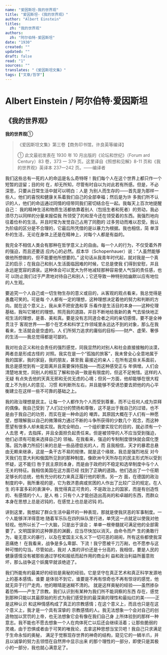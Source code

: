 ```yaml
---
name: "爱因斯坦-我的世界观"
title: "爱因斯坦-《我的世界观》"
author: "Albert Einstein"
titles:
  zh: "我的世界观"
authors:
  zh: "阿尔伯特·爱因斯坦"
date: "1930"
created: ""
updated: ""
draft: false
read: "1"
sources: ""
translates: "《爱因斯坦文集》"
tags: ["文章/哲学"]
---
```



# Albert Einstein / 阿尔伯特·爱因斯坦

## 《我的世界观》

**我的世界观**①

> 《爱因斯坦文集》第三卷【商务印书馆，许良英等编译】
> 
> ① 此文最初发表在 1930 年 10 月出版的《论坛和世纪》（Forum ard Century）83
> 卷，373 一 379 页。这里译自《照想和见解》8-11 页和《我的世界观》英译本 237—242
> 页。——编译者

我们这些总有一死的人的命运是名么奇特呀！我们每个人在这个世界上都只作一个短暂的逗留；目的何
在，却无所知，尽管有时自以为对此若有所感。但是，不必深思，只要从日常生活中就可以明白：人是
为别人而生存的——首先是为那样一些人，他们的喜悦和健康关系着我们自己的全部幸福；然后是为许
多我们所不认识的人，他们的命运通过同情的纽带同我们密切结合在一起。我每天上百次地提醒自己：
我的精神生活和物质生活都依靠着别人（包括生者和死者）的劳动，我必须尽力以同样的分量来报偿我
所领受了的和至今还在领受着的东西。我强烈地向往着俭朴的生活。并且时常为发觉自己占用了同胞的
过多劳动而难以忍受。我认为阶级的区分是不合理的，它最后所凭借的是以暴力为根据。我也相信，简
单淳朴的生活，无论在身体上还是在精神上，对每个人都是有益的。

我完全不相信人类会有那种在哲学意义上的自由。每一个人的行为，不仅受着外界的强迫，而且还要适
应内心的必然。叔本华（Schopenhauer）说：“人虽然能够做他所想做的，但不能要他所想要的。”
这句话从我青年时代起，就对我是一个真正的启示；在我自己和别人生活面临因难的时候，它总是使我
们得到安慰，并且永远是宽容的源泉。这种体会可以宽大为怀地减轻那种容易使人气馁的责任感，也可
以防止我们过于严肃地对待自己和别人；它还导致一种特别给幽默以应有地位的人生观。

要追究一个人自己或一切生物生存的意义或目的，从客观的观点看来，我总觉得是愚蠢可笑的。可是每
个人都有一定的理想，这种理想决定着他的努力和判断的方向。就在这个意义上，我从来不把安逸和享
乐看作是生活目的本身——这种伦理基础，我叫它猪栏的理想。照亮我的道路，并目不断地给我新的勇
气去愉快地正视生活的理想，是善、美和真。要是没有志同道合者之间的亲切感情，要不是全神贯注于
客观世界——那个在艺术和科学工作领域里永远达不到的对象，那么在我看来，生活就会是空虚的。人
们所努力追求的庸俗的目标——财产、虚荣、奢侈的生活——我总觉得都是可鄙的。

我对社会正义和社会责任的强烈感觉，同我显然的对别人和社会直接接触的淡漠，两者总是形成古怪的
对照。我实在是一个“孤独的旅客”，我未曾全心全意地属于我的国家，我的家庭，我的朋友，甚至我
最接近的亲人；在所有这些关系面前，我总是感觉到有一定距离并且需要保持孤独——而这种感受正与
年俱增。人们会清楚地发觉，同别人的相互了解和协调一致是有限度的，但这不足惋惜。这样的人无疑
有点失去他的天真无邪和无优无虑的心境；但另一方面，他却能够在很大程度上不为别人的意见、习惯
和判断所左右，并且能够不受诱恐要去把他的内心平衡建立在这样一些不可靠的基础之上。

我的政治理想是民主。让每一个人都作为个人而受到尊重，而不让任何人成为崇拜的偶像。我自己受到
了人们过分的赞扬和尊敬，这不是出于我自己的过错，也不是由于我自己的功劳，而实在是一种命运的
嘲弄。其原因大概在于人们有一种愿望，想理解我以自己的微薄绵力通过不断的斗争所获得的少数几个
观念，而这种愿望有很多人却未能实现。我完全明白，一个组织要实现它的目的，就必须有一个人去思
考，去指挥，并且全面担负起责任来。但是被领导的人不应当受到强迫，他们必须有可能来选择自己的
领袖。在我看来，强迫的专制制度很快就会腐化堕落。因为暴力所招引来的总是一些品德低劣的人，而
且我相信，天才的暴君总悬由无赖来继承，这是一条干古不易的规律。就是这个缘故，我总是强烈地反
对今天我们在意大利和俄国所见到的那种制度。像欧洲今天所存在的民主形式所以受到怀疑，这不能归
咎于民主原则本身，而是由于政府的不稳定和选举制度中与个人无关的特征。我相信美国在这方面已经
找到了正确的道路。他们选出了一个任期足够长的总统，他有充分的权力来真正履行他的职责。另一方
面，在德国的政治制度的中，我所重视的是，它为救济患病或贫困的人作出了比较广泛的规定。在人生
的丰富多彩的表演中，我觉得真正可贵的，不是政治上的国家，而是有创造性的、有感情的个人，是人
格；只有个人才能创造出高尚的和卓越的东西，而群众本身在思想上总是迟钝的，在感觉上也总是迟钝
的。

讲到这里，我想起了群众生活中最坏的一种表现，那就是使我厌恶的军事制度。一个人能够洋洋得意地
随着军乐队在四列纵队里行进，单凭这一点就足以使我对他轻视。他所以长了一个大脑，只是出于误会；
单单一根脊髓就可满足他的全部需要了。文明国家的这种罪恶的渊薮，应当尽快加以消灭。由命令而产
生的勇敢行为，毫无意义的暴行，以及在爱国主义名义下一切可恶的胡闹，所有这些都使我深恶痛绝！
在我看来，战争是多么卑鄙、下流！我宁愿被千刀万剐，也不愿参与这种可憎的勾当。尽管如此，我对
人类的评价还是十分高的，我相信，要是人民的健康感情没有被那些通过学校和报纸而起作用的商业利
益和政治利益所蓄意败坏，那么战争这个妖魔早就该绝迹了。

我们所能有的最美好的经验是奥秘的经验。它是坚守在真正艺术和真正科学发源地上的基本感情。谁要
是体验不到它，谁要是不再有惊奇也不再有惊讶的感觉，他就无异于行尸走肉，他的眼晴是迷糊不清的。
就是这样奥秘的经验——虽然掺杂着恐怖——产生了宗教。我们认识到有某种为我们所不能洞察的东西
存在，感觉到那种只能以其最原始的形式为我们感受到的最深奥的理性和最灿烂的美-——正是这种认识
和这种情感构成了真正的宗教感情；在这个意义上，而且也只是在这个意义上，我才是一个具有深挚的
宗教感情的人。我无法想象一个会对自己的创造物加以赏罚的上帝，也无法想象它会有像在我们自己身
上所体验到的那样一种意志。我不能也不愿去想象一个人在肉体死亡以后还会继续活着；让那些脆弱的
灵魂，由于恐惧或者由于可笑的唯我论，去拿这种思想当宝贝吧！我自己只求满足于生命永恒的奥秘，
满足于觉察现存世界的神奇的结构，窥见它的一鳞半爪，并且以诚挚的努力去领悟在自然界中显示出来
的那个理性的一部分，即使只是其极小的一部分，我也就心满意足了。
